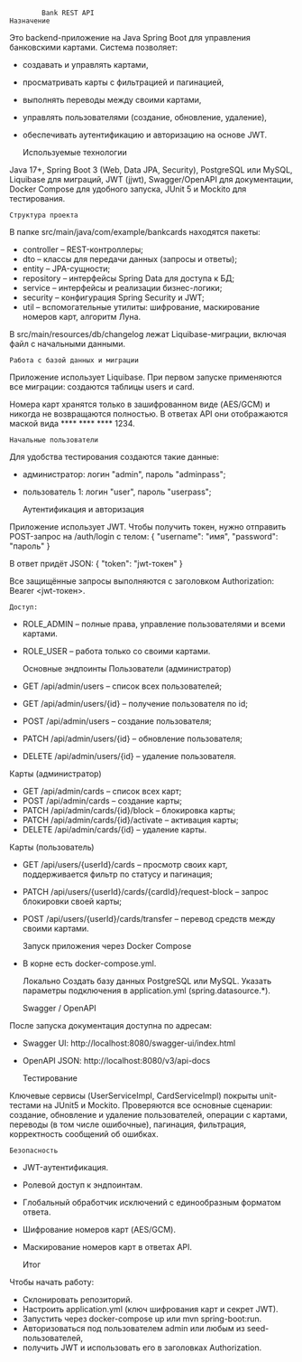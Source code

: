             Bank REST API
    Назначение

Это backend-приложение на Java Spring Boot для управления банковскими картами.
Система позволяет:

- создавать и управлять картами,
- просматривать карты с фильтрацией и пагинацией,
- выполнять переводы между своими картами,
- управлять пользователями (создание, обновление, удаление),
- обеспечивать аутентификацию и авторизацию на основе JWT.

    Используемые технологии

Java 17+, Spring Boot 3 (Web, Data JPA, Security), PostgreSQL или MySQL, Liquibase для миграций, JWT (jjwt), 
Swagger/OpenAPI для документации, Docker Compose для удобного запуска, JUnit 5 и Mockito для тестирования.

    Структура проекта

В папке src/main/java/com/example/bankcards находятся пакеты:

- controller – REST-контроллеры;
- dto – классы для передачи данных (запросы и ответы);
- entity – JPA-сущности;
- repository – интерфейсы Spring Data для доступа к БД;
- service – интерфейсы и реализации бизнес-логики;
- security – конфигурация Spring Security и JWT;
- util – вспомогательные утилиты: шифрование, маскирование номеров карт, алгоритм Луна.

В src/main/resources/db/changelog лежат Liquibase-миграции, включая файл с начальными данными.

    Работа с базой данных и миграции

Приложение использует Liquibase.
При первом запуске применяются все миграции: создаются таблицы users и card.

Номера карт хранятся только в зашифрованном виде (AES/GCM) и никогда не возвращаются полностью.
В ответах API они отображаются маской вида **** **** **** 1234.

    Начальные пользователи

Для удобства тестирования создаются такие данные:

- администратор: логин "admin", пароль "adminpass";
- пользователь 1: логин "user", пароль "userpass";

    Аутентификация и авторизация

Приложение использует JWT.
Чтобы получить токен, нужно отправить POST-запрос на /auth/login с телом:
    {
    "username": "имя",
    "password": "пароль"
    }

В ответ придёт JSON:
    {
    "token": "jwt-токен"
    }

Все защищённые запросы выполняются с заголовком
Authorization: Bearer <jwt-токен>.

    Доступ:

- ROLE_ADMIN – полные права, управление пользователями и всеми картами.
- ROLE_USER – работа только со своими картами.

    Основные эндпоинты
Пользователи (администратор)

- GET /api/admin/users – список всех пользователей;
- GET /api/admin/users/{id} – получение пользователя по id;
- POST /api/admin/users – создание пользователя;
- PATCH /api/admin/users/{id} – обновление пользователя;
- DELETE /api/admin/users/{id} – удаление пользователя.

Карты (администратор)

- GET /api/admin/cards – список всех карт;
- POST /api/admin/cards – создание карты;
- PATCH /api/admin/cards/{id}/block – блокировка карты;
- PATCH /api/admin/cards/{id}/activate – активация карты;
- DELETE /api/admin/cards/{id} – удаление карты.

Карты (пользователь)

- GET /api/users/{userId}/cards – просмотр своих карт, поддерживается фильтр по статусу и пагинация;
- PATCH /api/users/{userId}/cards/{cardId}/request-block – запрос блокировки своей карты;
- POST /api/users/{userId}/cards/transfer – перевод средств между своими картами.
  
    Запуск приложения через Docker Compose
- В корне есть docker-compose.yml.

    Локально
Создать базу данных PostgreSQL или MySQL.
Указать параметры подключения в application.yml (spring.datasource.*).

    Swagger / OpenAPI

После запуска документация доступна по адресам:
- Swagger UI: http://localhost:8080/swagger-ui/index.html
- OpenAPI JSON: http://localhost:8080/v3/api-docs

    Тестирование

Ключевые сервисы (UserServiceImpl, CardServiceImpl) покрыты unit-тестами на JUnit5 и Mockito.
Проверяются все основные сценарии: создание, обновление и удаление пользователей, операции с картами, 
переводы (в том числе ошибочные), пагинация, фильтрация, корректность сообщений об ошибках.

    Безопасность

- JWT-аутентификация.
- Ролевой доступ к эндпоинтам.
- Глобальный обработчик исключений с единообразным форматом ответа.
- Шифрование номеров карт (AES/GCM).
- Маскирование номеров карт в ответах API.

    Итог

Чтобы начать работу:
- Склонировать репозиторий.
- Настроить application.yml (ключ шифрования карт и секрет JWT).
- Запустить через docker-compose up или mvn spring-boot:run.
- Авторизоваться под пользователем admin или любым из seed-пользователей, 
- получить JWT и использовать его в заголовках Authorization.


